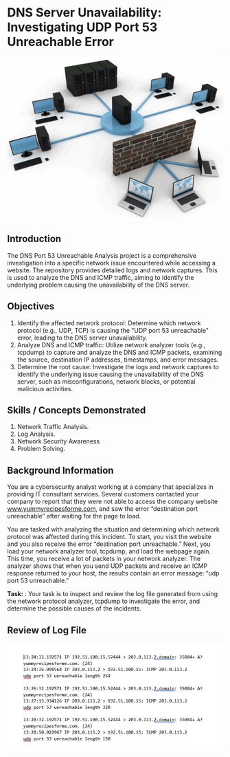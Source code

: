 # DNS Server Unavailability: Investigating UDP Port 53 Unreachable Error
![](network.jpg)

## Introduction
The DNS Port 53 Unreachable Analysis project is a comprehensive investigation into a specific network issue encountered while accessing a website. The repository provides detailed logs and network captures. This is used to analyze the DNS and ICMP traffic, aiming to identify the underlying problem causing the unavailability of the DNS server.

## Objectives
1. Identify the affected network protocol: Determine which network protocol (e.g., UDP, TCP) is causing the "UDP port 53 unreachable" error, leading to the DNS server unavailability.
2. Analyze DNS and ICMP traffic: Utilize network analyzer tools (e.g., tcpdump) to capture and analyze the DNS and ICMP packets, examining the source, destination IP addresses, timestamps, and error messages.
3. Determine the root cause: Investigate the logs and network captures to identify the underlying issue causing the unavailability of the DNS server, such as misconfigurations, network blocks, or potential malicious activities.

## Skills / Concepts Demonstrated
1. Network Traffic Analysis.
2. Log Analysis.
3. Network Security Awareness
4. Problem Solving.

## Background Information 
You are a cybersecurity analyst working at a company that specializes in providing IT consultant services. Several customers contacted your company to report that they were not able to access the company website www.yummyrecipesforme.com, and saw the error “destination port unreachable” after waiting for the page to load. 

You are tasked with analyzing the situation and determining which network protocol was affected during this incident. To start, you visit the website and you also receive the error “destination port unreachable.” Next, you load your network analyzer tool, tcpdump, and load the webpage again. This time, you receive a lot of packets in your network analyzer. The analyzer shows that when you send UDP packets and receive an ICMP response returned to your host, the results contain an error message: “udp port 53 unreachable.” 

**__Task:__** : Your task is to inspect and review the log file generated from using the network protocol analyzer, tcpdump to investigate the error, and determine the possible causes of the incidents. 

## Review of Log File
![](log.JPG)

